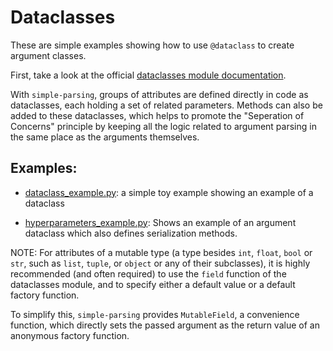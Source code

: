 # Dataclasses

These are simple examples showing how to use `@dataclass` to create argument classes.

First, take a look at the official [dataclasses module documentation](https://docs.python.org/3.7/library/dataclasses.html).


With `simple-parsing`, groups of attributes are defined directly in code as dataclasses, each holding a set of related parameters. Methods can also be added to these dataclasses, which helps to promote the "Seperation of Concerns" principle by keeping all the logic related to argument parsing in the same place as the arguments themselves. 

## Examples:
- [dataclass_example.py](dataclass_example.py): a simple toy example showing an example of a dataclass


- [hyperparameters_example.py](hyperparameters_example.py): Shows an example of an argument dataclass which also defines serialization methods.

<!-- TODO: add an example for mutable fields. -->

NOTE: For attributes of a mutable type (a type besides `int`, `float`, `bool` or `str`, such as `list`, `tuple`, or `object` or any of their subclasses), it is highly recommended (and often required) to use the `field` function of the dataclasses module, and to specify either a default value or a default factory function.

To simplify this, `simple-parsing` provides `MutableField`, a convenience function, which directly sets the passed argument as the return value of an anonymous factory function.
